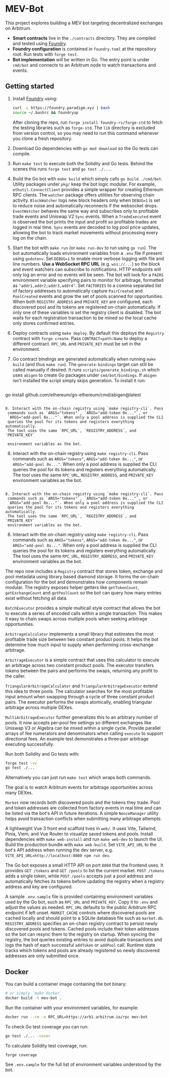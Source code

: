 # MEV-Bot

This project explores building a MEV bot targeting decentralized exchanges on Arbitrum.

- **Smart contracts** live in the `./contracts` directory. They are compiled and tested using [Foundry](https://github.com/foundry-rs/foundry).
- **Foundry configuration** is contained in `foundry.toml` at the repository root. Run tests with `forge test`.
- **Bot implementation** will be written in Go. The entry point is under `cmd/bot` and connects to an Arbitrum node to watch transactions and events.

## Getting started

1. Install [Foundry](https://book.getfoundry.sh/getting-started/installation) using:
   ```bash
   curl -L https://foundry.paradigm.xyz | bash
   source ~/.bashrc && foundryup
   ```
   After cloning the repo, run `forge install foundry-rs/forge-std` to fetch
   the testing libraries such as `forge-std`.
   The `lib` directory is excluded from version control, so you may need to
   run this command whenever you clone a fresh repository.
2. Download Go dependencies with `go mod download` so the Go tests can compile.
3. Run `make test` to execute both the Solidity and Go tests. Behind the scenes
   this runs `forge test` and `go test ./...`.
4. Build the Go bot with `make build` which simply calls `go build ./cmd/bot`.
   Utility packages under `pkg/` keep the bot logic modular. For example,
   `ethutil.ConnectClient` provides a simple wrapper for creating Ethereum RPC
   clients. The `watcher` package offers utilities for observing chain activity.
   `BlockWatcher` logs new block headers only when `DEBUG=1` is set to reduce
   noise and automatically reconnects if the websocket drops. `EventWatcher`
   behaves the same way and subscribes only to
   profitable trade events and Uniswap V2 `Sync` events. When a
   `TradeExecuted` event is observed the bot prints the input and profit so
   profitable trades are logged in real time. `Sync` events are decoded to
   log pool price updates, allowing the bot to track market movements without
   processing every log on the chain.
5. Start the bot with `make run` (or `make run-dev` to run using `go run`).
   The bot automatically loads environment variables from a `.env` file if
   present using `godotenv`. Set `DEBUG=1` to enable more verbose logging with
   file and line numbers. **Use a WebSocket RPC URL** (e.g. `wss://...`) so the
   block and event watchers can subscribe to notifications. HTTP endpoints will
   only log an error and no events will be seen. The bot will look for a `PAIRS`
   environment variable specifying pairs to monitor for arbitrage, formatted as
   `"addr1,addr2;addr3,addr4"`.
   Set `FACTORIES` to a comma separated list of factory addresses to
   automatically capture `PairCreated` and `PoolCreated` events and grow the
   set of pools scanned for opportunities. When both `REGISTRY_ADDRESS` and
   `PRIVATE_KEY` are configured, each discovered pool and its tokens are
   registered on-chain automatically. If only one of these variables is set the
   registry client is disabled. The bot waits for each registration transaction
   to be mined so the local cache only stores confirmed entries.
6. Deploy contracts using `make deploy`. By default this deploys the
   `Registry` contract with `forge create`. Pass `CONTRACT=path:Name` to
   deploy a different contract. `RPC_URL` and `PRIVATE_KEY` must be set in
   the environment.
7. Go contract bindings are generated automatically when running `make build`
   (and thus `make run`). The `generate-bindings` target can still be called
   manually if desired. It runs `scripts/generate_bindings.sh` which uses
   `abigen` to create Go packages under `cmd/bot/bindings`. If `abigen` isn't
   installed the script simply skips generation. To install it run:

   ```bash
  go install github.com/ethereum/go-ethereum/cmd/abigen@latest
  ```

8. Interact with the on-chain registry using `make registry-cli`. Pass
   commands such as `ARGS="tokens"`, `ARGS="add-token 0x..."`, or
   `ARGS="add-pool 0x..."`. When only a pool address is supplied the CLI
   queries the pool for its tokens and registers everything automatically.
   The tool uses the same `RPC_URL`, `REGISTRY_ADDRESS`, and `PRIVATE_KEY`

   environment variables as the bot.

````

8. Interact with the on-chain registry using `make registry-cli`. Pass
 commands such as `ARGS="tokens"`, `ARGS="add-token 0x..."`, or
 `ARGS="add-pool 0x..."`. When only a pool address is supplied the CLI
 queries the pool for its tokens and registers everything automatically.
 The tool uses the same `RPC_URL`, `REGISTRY_ADDRESS`, and `PRIVATE_KEY`
 environment variables as the bot.

````

8. Interact with the on-chain registry using `make registry-cli`. Pass
 commands such as `ARGS="tokens"`, `ARGS="add-token 0x..."`, or
 `ARGS="add-pool 0x..."`. When only a pool address is supplied the CLI
 queries the pool for its tokens and registers everything automatically.
 The tool uses the same `RPC_URL`, `REGISTRY_ADDRESS`, and `PRIVATE_KEY`
 environment variables as the bot.

````

8. Interact with the on-chain registry using `make registry-cli`. Pass
 commands such as `ARGS="tokens"`, `ARGS="add-token 0x..."`, or
 `ARGS="add-pool 0x..."`. When only a pool address is supplied the CLI
 queries the pool for its tokens and registers everything automatically.
 The tool uses the same `RPC_URL`, `REGISTRY_ADDRESS`, and `PRIVATE_KEY`
 environment variables as the bot.

The repo now includes a `Registry` contract that stores token, exchange and pool metadata using library based diamond storage. It forms the on-chain
configuration for the bot and demonstrates how components remain modular.
The registry exposes helper getters like `getTokenCount`, `getExchangeCount` and
`getPoolCount` so the bot can query how many entries exist without fetching all
data.

`BatchExecutor` provides a simple multicall style contract that allows the bot
to execute a series of encoded calls within a single transaction. This makes it
easy to chain swaps across multiple pools when seeking arbitrage opportunities.

`ArbitrageCalculator` implements a small library that estimates the most
profitable trade size between two constant product pools.  It helps the bot
determine how much input to supply when performing cross-exchange arbitrage.

`ArbitrageExecutor` is a simple contract that uses this calculator to execute
an arbitrage across two constant product pools. The executor transfers tokens
between the pairs and performs the swaps, returning any profit to the caller.

`TriangularArbitrageCalculator` and `TriangularArbitrageExecutor` extend this
idea to three pools. The calculator searches for the most profitable input
amount when swapping through a cycle of three constant product pairs. The
executor performs the swaps atomically, enabling triangular arbitrage across
multiple DEXes.

`MultiArbitrageExecutor` further generalizes this to an arbitrary number of
pools. It now accepts per‑pool fee settings so different exchanges like Uniswap
V3 or Algebra can be mixed within a single cycle. Provide parallel arrays of fee
numerators and denominators when calling `execute` to support directional fees.
An example test demonstrates a three‑pair arbitrage executing successfully.

Run both Solidity and Go tests with:

```bash
forge test -vv
go test ./...
````

Alternatively you can just run `make test` which wraps both commands.

The goal is to watch Arbitrum events for arbitrage opportunities across many
DEXes.

`Market` now records both discovered pools and the tokens they trade. Pool and
token addresses are collected from factory events in real time and can be
listed via the bot's API in future iterations. A simple `NonceManager` utility
helps avoid transaction conflicts when submitting many arbitrage attempts.

A lightweight Vue 3 front end scaffold lives in `web/`. It uses Vite,
Tailwind, Pinia, Viem, and Vue Router to visualize saved tokens and pools.
Install dependencies with `make web-install` and run `make web-dev` to launch
the UI. Build the production bundle with `make web-build`. Set `VITE_API_URL`
to the bot's API address when running the dev server, e.g.
`VITE_API_URL=http://localhost:8080 npm run dev`.

The Go bot exposes a small HTTP API on port `8080` that the frontend uses. It
provides `GET /tokens` and `GET /pools` to list the current market. `POST /tokens`
adds a single token, while `POST /pools` accepts just a pool address and
automatically fetches its tokens before updating the registry when a registry
address and key are configured.

A sample `.env.sample` file is provided containing environment variables used by
the Go bot, such as `RPC_URL` and `PRIVATE_KEY`. Copy it to `.env` and adjust the
values as needed. `RPC_URL` defaults to the public Arbitrum RPC endpoint if left
unset. `MARKET_CACHE` controls where discovered pools are cached locally and
should point to a SQLite database file such as `market.db`. `REGISTRY_ADDRESS`
specifies an on-chain registry contract to persist newly discovered pools and
tokens. Cached pools include their token addresses so the bot can resync them to
the registry on startup. When syncing the registry,
the bot queries existing entries to avoid duplicate transactions and logs the
hash of each successful `addToken` or `addPool` call. Runtime state tracks which
tokens and pools are already registered so newly discovered addresses are only
submitted once.

## Docker

You can build a container image containing the bot binary:

```bash
# or simply `make docker`
docker build -t mev-bot .
```

Run the container with your environment variables, for example:

```bash
docker run --rm -e RPC_URL=https://arb1.arbitrum.io/rpc mev-bot
```

To check Go test coverage you can run:

```bash
go test ./... -cover
```

To calculate Solidity test coverage, run:

```bash
forge coverage
```

See `.env.sample` for the full list of environment variables understood by the
bot.
